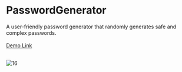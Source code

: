 # PasswordGenerator
A user-friendly password generator that randomly generates safe and complex passwords.<br><br>
<a href="https://jo-erl.github.io/PasswordGenerator/">Demo Link</a><br><br>

![16](https://github.com/Jo-erl/3dcarousel/assets/133300552/b98a31aa-20b2-494e-b3eb-c83b369a3f56)

